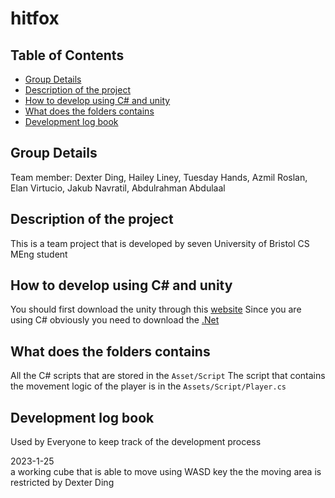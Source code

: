 # hitfox

## Table of Contents 
- [Group Details](#group-details)
- [Description of the project](#description-of-the-project)
- [How to develop using C# and unity](#how-to-develop-using-c-and-unity)
- [What does the folders contains](#what-does-the-folders-contains)
- [Development log book](#development-log-book)

## Group Details
Team member: Dexter Ding, Hailey Liney, Tuesday Hands, Azmil Roslan, Elan Virtucio, Jakub Navratil, Abdulrahman Abdulaal

## Description of the project
This is a team project that is developed by seven University of Bristol CS MEng student

## How to develop using C# and unity 
You should first download the unity through this [website](https://unity.com/)
Since you are using C# obviously you need to download the [.Net](https://dotnet.microsoft.com/en-us/)


## What does the folders contains
All the C# scripts that are stored in the `Asset/Script`
The script that contains the movement logic of the player is in the `Assets/Script/Player.cs`


## Development log book 
Used by Everyone to keep track of the development process

2023-1-25   
    a working cube that is able to move using WASD key 
    the the moving area is restricted       by Dexter Ding
